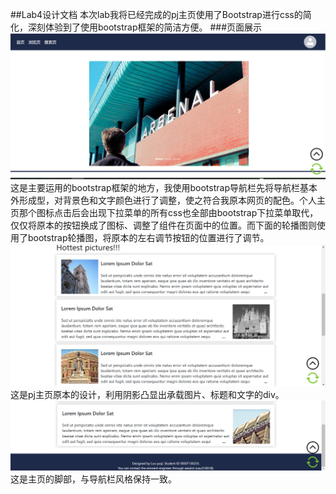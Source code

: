 ##Lab4设计文档
本次lab我将已经完成的pj主页使用了Bootstrap进行css的简化，深刻体验到了使用bootstrap框架的简洁方便。
###页面展示 
![pic1](./img/1.png)
这是主要运用的bootstrap框架的地方，我使用bootstrap导航栏先将导航栏基本外形成型，对背景色和文字颜色进行了调整，使之符合我原本网页的配色。个人主页那个图标点击后会出现下拉菜单的所有css也全部由bootstrap下拉菜单取代，仅仅将原本的按钮换成了图标、调整了组件在页面中的位置。而下面的轮播图则使用了bootstrap轮播图，将原本的左右调节按钮的位置进行了调节。
![pic2](./img/2.png)
这是pj主页原本的设计，利用阴影凸显出承载图片、标题和文字的div。
![pic3](./img/3.png)
这是主页的脚部，与导航栏风格保持一致。
